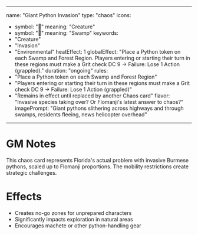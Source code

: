 
---
name: "Giant Python Invasion"
type: "chaos"
icons:
  - symbol: "🐍"
    meaning: "Creature"
  - symbol: "🐊"
    meaning: "Swamp"
keywords:
  - "Creature"
  - "Invasion"
  - "Environmental"
heatEffect: 1
globalEffect: "Place a Python token on each Swamp and Forest Region. Players entering or starting their turn in these regions must make a Grit check DC 9 → Failure: Lose 1 Action (grappled)."
duration: "ongoing"
rules:
  - "Place a Python token on each Swamp and Forest Region"
  - "Players entering or starting their turn in these regions must make a Grit check DC 9 → Failure: Lose 1 Action (grappled)"
  - "Remains in effect until replaced by another Chaos card"
flavor: "Invasive species taking over? Or Flomanji's latest answer to chaos?"
imagePrompt: "Giant pythons slithering across highways and through swamps, residents fleeing, news helicopter overhead"
---

# GM Notes

This chaos card represents Florida's actual problem with invasive Burmese pythons, scaled up to Flomanji proportions. The mobility restrictions create strategic challenges.

# Effects

- Creates no-go zones for unprepared characters
- Significantly impacts exploration in natural areas
- Encourages machete or other python-handling gear
